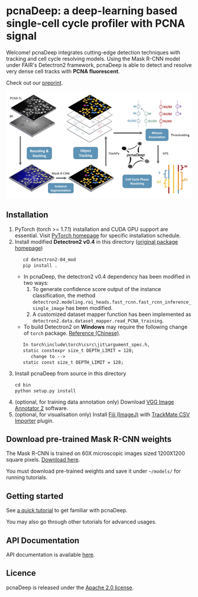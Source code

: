 # pcnaDeep: a deep-learning based single-cell cycle profiler with PCNA signal

Welcome! pcnaDeep integrates cutting-edge detection techniques with tracking and cell cycle resolving models.
Using the Mask R-CNN model under FAIR's Detectron2 framework, pcnaDeep is able to detect and resolve very dense cell tracks with __PCNA fluorescent__.

Check out our [preprint](https://www.biorxiv.org/content/10.1101/2021.09.19.460933).

<img src="/tutorial/assets/overview.jpg" alt="overview" width="800" />

## Installation
1. PyTorch (torch >= 1.7.1) installation and CUDA GPU support are essential. Visit [PyTorch homepage](https://pytorch.org/) for specific installation schedule.
2. Install modified __Detectron2 v0.4__ in this directory ([original package homepage](https://github.com/facebookresearch/detectron2))
   ```angular2html
      cd detectron2-04_mod
      pip install .
   ```
   - In pcnaDeep, the detectron2 v0.4 dependency has been modified in two ways:
      1. To generate confidence score output of the instance classification, the method `detectron2.modeling.roi_heads.fast_rcnn.fast_rcnn_inference_single_image` has been modified.
      2. A customized dataset mapper function has been implemented as `detectron2.data.dataset_mapper.read_PCNA_training`.
   - To build Detectron2 on __Windows__ may require the following change of `torch` package. [Reference (Chinese)](https://blog.csdn.net/weixin_42644340/article/details/109178660).
    ```angular2html
       In torch\include\torch\csrc\jit\argument_spec.h,
       static constexpr size_t DEPTH_LIMIT = 128;
          change to -->
       static const size_t DEPTH_LIMIT = 128;
    ```
3. Install pcnaDeep from source in this directory
   ```
   cd bin
   python setup.py install
   ```
4. (optional, for training data annotation only) Download [VGG Image Annotator 2](https://www.robots.ox.ac.uk/~vgg/software/via/) software.
5. (optional, for visualisation only) Install [Fiji (ImageJ)](https://fiji.sc/) with [TrackMate CSV Importer](https://github.com/tinevez/TrackMate-CSVImporter) plugin.

## Download pre-trained Mask R-CNN weights

The Mask R-CNN is trained on 60X microscopic images sized 1200X1200 square pixels. [Download here](https://zenodo.org/record/5515771/files/mrcnn_sat_rot_aug.pth?download=1).

You must download pre-trained weights and save it under `~/models/` for running tutorials.

## Getting started

See [a quick tutorial](tutorial/getting_started.ipynb) to get familiar with pcnaDeep.

You may also go through other tutorials for advanced usages.

## API Documentation

API documentation is available [here]().

## Licence

pcnaDeep is released under the [Apache 2.0 license](LICENSE).
